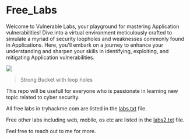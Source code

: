 # Free_Labs

Welcome to Vulnerable Labs, your playground for mastering Application vulnerabilities! Dive into a virtual environment meticulously crafted to simulate a myriad of security loopholes and weaknesses commonly found in Applications. Here, you'll embark on a journey to enhance your understanding and sharpen your skills in identifying, exploiting, and mitigating Application vulnerabilities.

![](https://raw.githubusercontent.com/azwisec/freelabs/main/files/Leaky-Buckets-2022.webp)
> Strong Bucket with loop holes
> 
This repo will be usefull for everyone who is passionate in learning new topic related to cyber security.

All free labs in tryhackme.com are listed in the [labs.txt](https://github.com/azwisec/freelabs/blob/main/labs.txt)  file.

Free other labs including web, mobile, os etc are listed in the [labs2.txt](https://github.com/azwisec/freelabs/blob/main/labs.txt) file.

Feel free to reach out to me for more.
